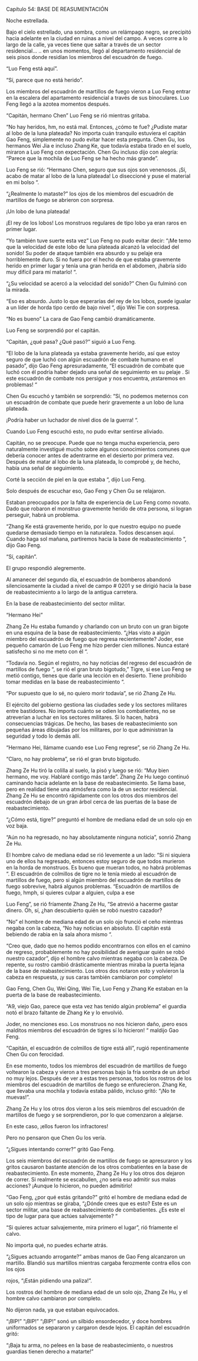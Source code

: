 Capítulo 54: BASE DE REASUMENTACIÓN

Noche estrellada.

Bajo el cielo estrellado, una sombra, como un relámpago negro, se precipitó hacia adelante en la ciudad en ruinas a nivel del campo. A veces corre a lo largo de la calle, ya veces tiene que saltar a través de un sector residencial… .. en unos momentos, llegó al departamento residencial de seis pisos donde residían los miembros del escuadrón de fuego.

“Luo Feng está aquí”.

“Sí, parece que no está herido”.

Los miembros del escuadrón de martillos de fuego vieron a Luo Feng entrar en la escalera del apartamento residencial a través de sus binoculares. Luo Feng llegó a la azotea momentos después.

“Capitán, hermano Chen” Luo Feng se rió mientras gritaba.

“No hay heridos, hm, no está mal. Entonces, ¿cómo te fue? ¿Pudiste matar al lobo de la luna plateada? No importa cuán tranquilo estuviera el capitán Gao Feng, simplemente no pudo evitar hacer esta pregunta. Chen Gu, los hermanos Wei Jia e incluso Zhang Ke, que todavía estaba tirado en el suelo, miraron a Luo Feng con expectación. Chen Gu incluso dijo con alegría: “Parece que la mochila de Luo Feng se ha hecho más grande”.

Luo Feng se rió: “Hermano Chen, seguro que sus ojos son venenosos. ¡Sí, acabo de matar al lobo de la luna plateada! Lo diseccioné y puse el material en mi bolso “.

“¿Realmente lo mataste?” los ojos de los miembros del escuadrón de martillos de fuego se abrieron con sorpresa.

¡Un lobo de luna plateada!

¡El rey de los lobos! Los monstruos regulares de tipo lobo ya eran raros en primer lugar.

“Yo también tuve suerte esta vez” Luo Feng no pudo evitar decir: “¡Me temo que la velocidad de este lobo de luna plateada alcanzó la velocidad del sonido! Su poder de ataque también era absurdo y su pelaje era horriblemente duro. Si no fuera por el hecho de que estaba gravemente herido en primer lugar y tenía una gran herida en el abdomen, ¡habría sido muy difícil para mí matarlo! “.

“¿Su velocidad se acercó a la velocidad del sonido?” Chen Gu fulminó con la mirada.

“Eso es absurdo. Justo lo que esperarías del rey de los lobos, puede igualar a un líder de horda tipo cerdo de bajo nivel “, dijo Wei Tie con sorpresa.

“No es bueno” La cara de Gao Feng cambió dramáticamente.

Luo Feng se sorprendió por el capitán.

“Capitán, ¿qué pasa? ¿Qué pasó?” siguió a Luo Feng.

“El lobo de la luna plateada ya estaba gravemente herido, así que estoy seguro de que luchó con algún escuadrón de combate humano en el pasado”, dijo Gao Feng apresuradamente, “El escuadrón de combate que luchó con él podría haber dejado una señal de seguimiento en su pelaje . Si este escuadrón de combate nos persigue y nos encuentra, ¡estaremos en problemas! “

Chen Gu escuchó y también se sorprendió: “Sí, no podemos meternos con un escuadrón de combate que puede herir gravemente a un lobo de luna plateada.

¡Podría haber un luchador de nivel dios de la guerra! “.

Cuando Luo Feng escuchó esto, no pudo evitar sentirse aliviado.

Capitán, no se preocupe. Puede que no tenga mucha experiencia, pero naturalmente investigué mucho sobre algunos conocimientos comunes que debería conocer antes de adentrarme en el desierto por primera vez. Después de matar al lobo de la luna plateada, lo comprobé y, de hecho, había una señal de seguimiento.

Corté la sección de piel en la que estaba “, dijo Luo Feng.

Solo después de escuchar eso, Gao Feng y Chen Gu se relajaron.

Estaban preocupados por la falta de experiencia de Luo Feng como novato. Dado que robaron el monstruo gravemente herido de otra persona, si logran perseguir, habrá un problema.

“Zhang Ke está gravemente herido, por lo que nuestro equipo no puede quedarse demasiado tiempo en la naturaleza. Todos descansen aquí. Cuando haga sol mañana, partiremos hacia la base de reabastecimiento “, dijo Gao Feng.

“Sí, capitán”.

El grupo respondió alegremente.

Al amanecer del segundo día, el escuadrón de bomberos abandonó silenciosamente la ciudad a nivel de campo # 0201 y se dirigió hacia la base de reabastecimiento a lo largo de la antigua carretera.

En la base de reabastecimiento del sector militar.

“Hermano Hei”

Zhang Ze Hu estaba fumando y charlando con un bruto con un gran bigote en una esquina de la base de reabastecimiento. “¿Has visto a algún miembro del escuadrón de fuego que regresa recientemente? Joder, ese pequeño camarón de Luo Feng me hizo perder cien millones. Nunca estaré satisfecho si no me meto con él “.

“Todavía no. Según el registro, no hay noticias del regreso del escuadrón de martillos de fuego “, se rió el gran bruto bigotudo,” Tigre, si ese Luo Feng se metió contigo, tienes que darle una lección en el desierto. Tiene prohibido tomar medidas en la base de reabastecimiento “.

“Por supuesto que lo sé, no quiero morir todavía”, se rió Zhang Ze Hu.

El ejército del gobierno gestiona las ciudades sede y los sectores militares entre bastidores. No importa cuánto se odien los combatientes, no se atreverían a luchar en los sectores militares. Si lo hacen, habrá consecuencias trágicas. De hecho, las bases de reabastecimiento son pequeñas áreas dibujadas por los militares, por lo que administran la seguridad y todo lo demás allí.

“Hermano Hei, llámame cuando ese Luo Feng regrese”, se rió Zhang Ze Hu.

“Claro, no hay problema”, se rió el gran bruto bigotudo.

Zhang Ze Hu tiró la colilla al suelo, la pisó y luego se rió: “Muy bien hermano, me voy. Hablaré contigo más tarde”. Zhang Ze Hu luego continuó caminando hacia adelante en la base de reabastecimiento. Se llama base, pero en realidad tiene una atmósfera como la de un sector residencial. Zhang Ze Hu se encontró rápidamente con los otros dos miembros del escuadrón debajo de un gran árbol cerca de las puertas de la base de reabastecimiento.

“¿Cómo está, tigre?” preguntó el hombre de mediana edad de un solo ojo en voz baja.

“Aún no ha regresado, no hay absolutamente ninguna noticia”, sonrió Zhang Ze Hu.

El hombre calvo de mediana edad se rió levemente a un lado: “Si ni siquiera uno de ellos ha regresado, entonces estoy seguro de que todos murieron en la horda de monstruos. Es bueno que mueran todos, no habrá problemas “. El escuadrón de colmillos de tigre no le tenía miedo al escuadrón de martillos de fuego, pero si algún miembro del escuadrón de martillos de fuego sobrevive, habrá algunos problemas. “Escuadrón de martillos de fuego, hmph, si quieres culpar a alguien, culpa a ese

Luo Feng”, se rió fríamente Zhang Ze Hu, “Se atrevió a hacerme gastar dinero. Oh, sí, ¿han descubierto quién se robó nuestro cazador?

“No” el hombre de mediana edad de un solo ojo frunció el ceño mientras negaba con la cabeza, “No hay noticias en absoluto. El capitán está bebiendo de rabia en la sala ahora mismo “.

“Creo que, dado que no hemos podido encontrarnos con ellos en el camino de regreso, probablemente no hay posibilidad de averiguar quién se robó nuestro cazador”, dijo el hombre calvo mientras negaba con la cabeza. De repente, su rostro cambió drásticamente mientras miraba la puerta lejana de la base de reabastecimiento. Los otros dos notaron esto y volvieron la cabeza en respuesta, ¡y sus caras también cambiaron por completo!

Gao Feng, Chen Gu, Wei Qing, Wei Tie, Luo Feng y Zhang Ke estaban en la puerta de la base de reabastecimiento.

“A9, viejo Gao, parece que esta vez has tenido algún problema” el guardia notó el brazo faltante de Zhang Ke y lo envolvió.

Joder, no menciones eso. Los monstruos no nos hicieron daño, ¡pero esos malditos miembros del escuadrón de tigres sí lo hicieron! “ maldijo Gao Feng.

“Capitán, el escuadrón de colmillos de tigre está allí”, rugió repentinamente Chen Gu con ferocidad.

En ese momento, todos los miembros del escuadrón de martillos de fuego voltearon la cabeza y vieron a tres personas bajo la fría sombra de un árbol no muy lejos. Después de ver a estas tres personas, todos los rostros de los miembros del escuadrón de martillos de fuego se enfurecieron. Zhang Ke, que llevaba una mochila y todavía estaba pálido, incluso gritó: “¡No te muevas!”.

Zhang Ze Hu y los otros dos vieron a los seis miembros del escuadrón de martillos de fuego y se sorprendieron, por lo que comenzaron a alejarse.

En este caso, ¡ellos fueron los infractores!

Pero no pensaron que Chen Gu los vería.

“¿Sigues intentando correr?” gritó Gao Feng.

Los seis miembros del escuadrón de martillos de fuego se apresuraron y los gritos causaron bastante atención de los otros combatientes en la base de reabastecimiento. En este momento, Zhang Ze Hu y los otros dos dejaron de correr. Si realmente se escabullen, ¿no sería eso admitir sus malas acciones? ¡Aunque lo hicieron, no pueden admitirlo!

“Gao Feng, ¿por qué estás gritando?” gritó el hombre de mediana edad de un solo ojo mientras se giraba, “¿Dónde crees que es esto? Este es un sector militar, una base de reabastecimiento de combatientes. ¿Es este el tipo de lugar para que actúes salvajemente? “

“Si quieres actuar salvajemente, mira primero el lugar”, rió fríamente el calvo.

No importa qué, no puedes echarte atrás.

“¿Sigues actuando arrogante?” ambas manos de Gao Feng alcanzaron un martillo. Blandió sus martillos mientras cargaba ferozmente contra ellos con los ojos

rojos, “¡Están pidiendo una paliza!”.

Los rostros del hombre de mediana edad de un solo ojo, Zhang Ze Hu, y el hombre calvo cambiaron por completo.

No dijeron nada, ya que estaban equivocados.

“¡BIP!” “¡BIP!” “¡BIP!” sonó un silbido ensordecedor, y doce hombres uniformados se separaron y cargaron desde lejos. El capitán del escuadrón gritó:

“¡Baja tu arma, no pelees en la base de reabastecimiento, o nuestros guardias tienen derecho a matarte!”